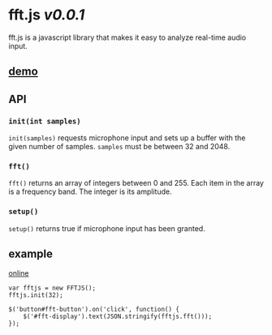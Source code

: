 # fft.js *v0.0.1*

fft.js is a javascript library that makes it easy to analyze real-time audio input.

## [demo](http://fftjs.monks.co/demo.html)

## API

### `init(int samples)`

`init(samples)` requests microphone input and sets up a buffer with the given number of samples. `samples` must be between 32 and 2048.

### `fft()`

`fft()` returns an array of integers between 0 and 255. Each item in the array is a frequency band. The integer is its amplitude.

### `setup()`

`setup()` returns true if microphone input has been granted.

## example

[online](http://fftjs.monks.co/simple.html)

    var fftjs = new FFTJS();
    fftjs.init(32);

    $('button#fft-button').on('click', function() {
        $('#fft-display').text(JSON.stringify(fftjs.fft()));
    });
